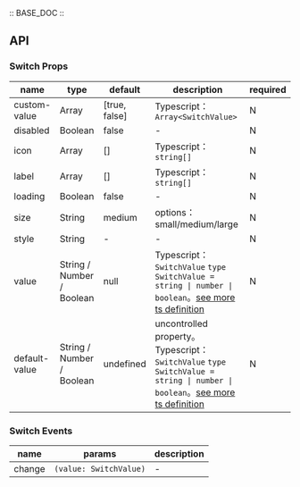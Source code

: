 :: BASE_DOC ::

## API
### Switch Props

name | type | default | description | required
-- | -- | -- | -- | --
custom-value | Array | [true, false] | Typescript：`Array<SwitchValue>` | N
disabled | Boolean | false | \- | N
icon | Array | [] | Typescript：`string[]` | N
label | Array | [] | Typescript：`string[]` | N
loading | Boolean | false | \- | N
size | String | medium | options：small/medium/large | N
style | String | - | \- | N
value | String / Number / Boolean | null | Typescript：`SwitchValue` `type SwitchValue = string \| number \| boolean`。[see more ts definition](https://github.com/Tencent/tdesign-miniprogram/tree/develop/src/switch/type.ts) | N
default-value | String / Number / Boolean | undefined | uncontrolled property。Typescript：`SwitchValue` `type SwitchValue = string \| number \| boolean`。[see more ts definition](https://github.com/Tencent/tdesign-miniprogram/tree/develop/src/switch/type.ts) | N

### Switch Events

name | params | description
-- | -- | --
change | `(value: SwitchValue)` | \-
